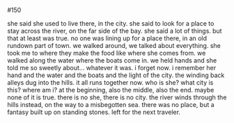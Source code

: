 #150

she said she used to live there, in the city. she said to look for a place to stay across the river, on the far side of the bay. she said a lot of things. but that at least was true. no one was lining up for a place there, in an old rundown part of town. we walked around, we talked about everything. she took me to where they make the food like where she comes from. we walked along the water where the boats come in. we held hands and she told me so sweetly about... whatever it was. i forget now. i remember her hand and the water and the boats and the light of the city. the winding back alleys dug into the hills. it all runs together now. who is she? what city is this? where am i? at the beginning, also the middle, also the end. maybe none of it is true. there is no she, there is no city. the river winds through the hills instead, on the way to a misbegotten sea. there was no place, but a fantasy built up on standing stones. left for the next traveler. 